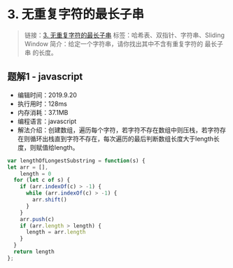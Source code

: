# 3. 无重复字符的最长子串
> 链接：[3. 无重复字符的最长子串](https://leetcode-cn.com/problems/longest-substring-without-repeating-characters/)
> 标签：哈希表、双指针、字符串、Sliding Window
> 简介：给定一个字符串，请你找出其中不含有重复字符的 最长子串 的长度。

## 题解1 - javascript
- 编辑时间：2019.9.20
- 执行用时：128ms
- 内存消耗：37.1MB
- 编程语言：javascript
- 解法介绍：创建数组，遍历每个字符，若字符不存在数组中则压栈，若字符存在则循环出栈直到字符不存在，每次遍历的最后判断数组长度大于length长度，则赋值给length。
```javascript
var lengthOfLongestSubstring = function(s) {
let arr = [],
    length = 0
  for (let c of s) {
    if (arr.indexOf(c) > -1) {
      while (arr.indexOf(c) > -1) {
        arr.shift()
      }
    }
    arr.push(c)
    if (arr.length > length) {
      length = arr.length
    }
  }
  return length
};
```